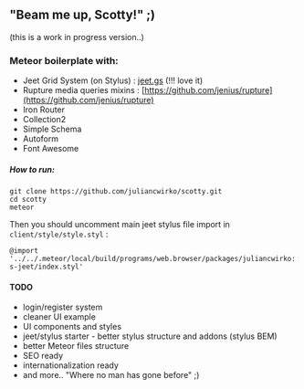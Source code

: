 ## "Beam me up, Scotty!" ;)

(this is a work in progress version..)

### Meteor boilerplate with:

- Jeet Grid System (on Stylus) : [jeet.gs](http://jeet.gs) (!!! love it)
- Rupture media queries mixins : [https://github.com/jenius/rupture](https://github.com/jenius/rupture)
- Iron Router
- Collection2
- Simple Schema
- Autoform
- Font Awesome

##### How to run:
````
git clone https://github.com/juliancwirko/scotty.git
cd scotty
meteor
````
Then you should uncomment main jeet stylus file import in ````client/style/style.styl```` :

````@import '../../.meteor/local/build/programs/web.browser/packages/juliancwirko:s-jeet/index.styl'````

#### TODO

- login/register system
- cleaner UI example
- UI components and styles
- jeet/stylus starter - better stylus structure and addons (stylus BEM)
- better Meteor files structure
- SEO ready
- internationalization ready
- and more.. "Where no man has gone before" ;)
